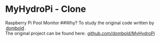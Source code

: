 <style type="text/css"> a { padding: 0; margin: 0 2px; } </style>
# MyHydroPi - Clone
Raspberry Pi Pool Monitor
##Why?
To study the original code written by <a href="//github.com/dombold">dombold</a>.<br>
The original project can be found here: <a href="https://github.com/dombold/MyHydroPi">github.com/dombold/MyHydroPi</a>

